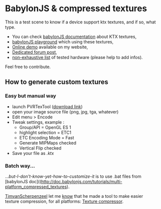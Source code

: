 # BabylonJS & compressed textures

This is a test scene to know if a device support ktx textures, and if so, what type.

* You can check [babylonJS documentation](http://doc.babylonjs.com/tutorials/multi-platform_compressed_textures) about KTX textures,
* [babylonJS playground](http://www.babylonjs-playground.com/#1SCH7H#4) which using these textures,
* [Online demo](https://www.nothing-is-3d.com/tools/babylonJS/ktx-textures/) available on my website,
* [Dedicated forum post](http://www.html5gamedevs.com/topic/29114-using-compressed-textures-now-with-a-playground/),
* [non-exhaustive list](https://github.com/Vinc3r/BJS-KTX-textures/wiki) of tested hardware (please help to add infos).

Feel free to contribute.

## How to generate custom textures

### Easy but manual way

* launch PVRTexTool ([download link](https://community.imgtec.com/developers/powervr/))
* open your image source file (png, jpg, tga, whatever)
* Edit menu > Encode
* Tweak settings, example : 
    * Group/API = OpenGL ES 1
    * highlight selection = ETC1
    * ETC Encoding Mode = Fast
    * Generate MIPMaps checked
    * Vertical Flip checked
* Save your file as _.ktx_

### Batch way...

..._but-I-don't-know-yet-how-to-customize-it_ is to use .bat files from [babylonJS doc]((http://doc.babylonjs.com/tutorials/multi-platform_compressed_textures).

[TimvanScherpenzeel](https://github.com/TimvanScherpenzeel) let me [know](https://github.com/Vinc3r/BJS-KTX-textures/issues/1) that he made a tool to make easier texture compression, for all platforms: [Texture compressor](https://github.com/timvanScherpenzeel/texture-compressor).
